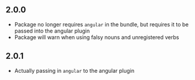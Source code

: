 ## 2.0.0
- Package no longer requires `angular` in the bundle, but requires it to be passed into the angular plugin
- Package will warn when using falsy nouns and unregistered verbs

## 2.0.1
- Actually passing in `angular` to the angular plugin
